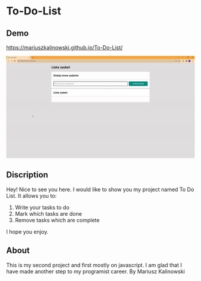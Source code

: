 # To-Do-List

## Demo

https://mariuszkalinowski.github.io/To-Do-List/

![](https://github.com/MariuszKalinowski/To-Do-List/blob/main/images/ezgif.com-video-to-gif.gif)

## Discription

Hey! Nice to see you here. I would like to show you my project named To Do List. It allows you to: 
  1. Write your tasks to do
  2. Mark which tasks are done
  3. Remove tasks which are complete

  I hope you enjoy.


## About 

This is my second project and first mostly on javascript. I am glad that I have made another step to my programist career. 
By Mariusz Kalinowski
